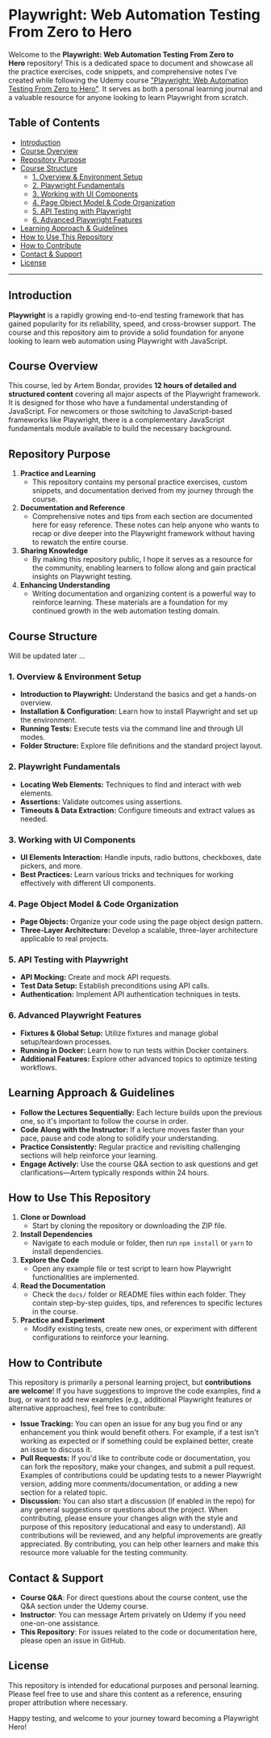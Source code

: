 # Playwright: Web Automation Testing From Zero to Hero
Welcome to the **Playwright: Web Automation Testing From Zero to Hero** repository! This is a dedicated space to document and showcase all the practice exercises, code snippets, and comprehensive notes I’ve created while following the Udemy course ["Playwright: Web Automation Testing From Zero to Hero"](https://www.udemy.com/course/playwright-from-zero-to-hero). It serves as both a personal learning journal and a valuable resource for anyone looking to learn Playwright from scratch.

## Table of Contents
- [Introduction](#introduction)
- [Course Overview](#course-overview)
- [Repository Purpose](#repository-purpose)
- [Course Structure](#course-structure)
  - [1. Overview & Environment Setup](#1-overview--environment-setup)
  - [2. Playwright Fundamentals](#2-playwright-fundamentals)
  - [3. Working with UI Components](#3-working-with-ui-components)
  - [4. Page Object Model & Code Organization](#4-page-object-model--code-organization)
  - [5. API Testing with Playwright](#5-api-testing-with-playwright)
  - [6. Advanced Playwright Features](#6-advanced-playwright-features)
- [Learning Approach & Guidelines](#learning-approach--guidelines)
- [How to Use This Repository](#how-to-use-this-repository)
- [How to Contribute](#how-to-contribute)
- [Contact & Support](#contact--support)
- [License](#license)

---

## Introduction
**Playwright** is a rapidly growing end-to-end testing framework that has gained popularity for its reliability, speed, and cross-browser support. The course and this repository aim to provide a solid foundation for anyone looking to learn web automation using Playwright with JavaScript.

## Course Overview
This course, led by Artem Bondar, provides **12 hours of detailed and structured content** covering all major aspects of the Playwright framework. It is designed for those who have a fundamental understanding of JavaScript. For newcomers or those switching to JavaScript-based frameworks like Playwright, there is a complementary JavaScript fundamentals module available to build the necessary background.

## Repository Purpose
1. **Practice and Learning**
   - This repository contains my personal practice exercises, custom snippets, and documentation derived from my journey through the course.
2. **Documentation and Reference**
   - Comprehensive notes and tips from each section are documented here for easy reference. These notes can help anyone who wants to recap or dive deeper into the Playwright framework without having to rewatch the entire course.
3. **Sharing Knowledge**
   - By making this repository public, I hope it serves as a resource for the community, enabling learners to follow along and gain practical insights on Playwright testing.
4. **Enhancing Understanding**
   - Writing documentation and organizing content is a powerful way to reinforce learning. These materials are a foundation for my continued growth in the web automation testing domain.

## Course Structure
Will be updated later ...

### 1. Overview & Environment Setup
- **Introduction to Playwright:** Understand the basics and get a hands-on overview.
- **Installation & Configuration:** Learn how to install Playwright and set up the environment.
- **Running Tests:** Execute tests via the command line and through UI modes.
- **Folder Structure:** Explore file definitions and the standard project layout.
### 2. Playwright Fundamentals
- **Locating Web Elements:** Techniques to find and interact with web elements.
- **Assertions:** Validate outcomes using assertions.
- **Timeouts & Data Extraction:** Configure timeouts and extract values as needed.
### 3. Working with UI Components
- **UI Elements Interaction:** Handle inputs, radio buttons, checkboxes, date pickers, and more.
- **Best Practices:** Learn various tricks and techniques for working effectively with different UI components.
### 4. Page Object Model & Code Organization
- **Page Objects:** Organize your code using the page object design pattern.
- **Three-Layer Architecture:** Develop a scalable, three-layer architecture applicable to real projects.
### 5. API Testing with Playwright
- **API Mocking:** Create and mock API requests.
- **Test Data Setup:** Establish preconditions using API calls.
- **Authentication:** Implement API authentication techniques in tests.

### 6. Advanced Playwright Features
- **Fixtures & Global Setup:** Utilize fixtures and manage global setup/teardown processes.
- **Running in Docker:** Learn how to run tests within Docker containers.
- **Additional Features:** Explore other advanced topics to optimize testing workflows.

## Learning Approach & Guidelines
- **Follow the Lectures Sequentially:** Each lecture builds upon the previous one, so it's important to follow the course in order.
- **Code Along with the Instructor:** If a lecture moves faster than your pace, pause and code along to solidify your understanding.
- **Practice Consistently:** Regular practice and revisiting challenging sections will help reinforce your learning.
- **Engage Actively:** Use the course Q&A section to ask questions and get clarifications—Artem typically responds within 24 hours.

## How to Use This Repository
1. **Clone or Download**
   - Start by cloning the repository or downloading the ZIP file.
2. **Install Dependencies**
   - Navigate to each module or folder, then run `npm install` or `yarn` to install dependencies.
3. **Explore the Code**
   - Open any example file or test script to learn how Playwright functionalities are implemented.
4. **Read the Documentation**
   - Check the `docs/` folder or README files within each folder. They contain step-by-step guides, tips, and references to specific lectures in the course.
5. **Practice and Experiment**
   - Modify existing tests, create new ones, or experiment with different configurations to reinforce your learning.

## How to Contribute
This repository is primarily a personal learning project, but **contributions are welcome**! If you have suggestions to improve the code examples, find a bug, or want to add new examples (e.g., additional Playwright features or alternative approaches), feel free to contribute:
- **Issue Tracking:** You can open an issue for any bug you find or any enhancement you think would benefit others. For example, if a test isn't working as expected or if something could be explained better, create an issue to discuss it.
- **Pull Requests:** If you'd like to contribute code or documentation, you can fork the repository, make your changes, and submit a pull request. Examples of contributions could be updating tests to a newer Playwright version, adding more comments/documentation, or adding a new section for a related topic.
- **Discussion:** You can also start a discussion (if enabled in the repo) for any general suggestions or questions about the project.
When contributing, please ensure your changes align with the style and purpose of this repository (educational and easy to understand). All contributions will be reviewed, and any helpful improvements are greatly appreciated. By contributing, you can help other learners and make this resource more valuable for the testing community.

## Contact & Support
- **Course Q&A**: For direct questions about the course content, use the Q&A section under the Udemy course.
- **Instructor**: You can message Artem privately on Udemy if you need one-on-one assistance.
- **This Repository**: For issues related to the code or documentation here, please open an issue in GitHub.

## License
This repository is intended for educational purposes and personal learning. Please feel free to use and share this content as a reference, ensuring proper attribution where necessary.

Happy testing, and welcome to your journey toward becoming a Playwright Hero!